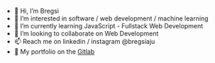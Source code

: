 - 👋 Hi, I’m Bregsi
- 👀 I’m interested in software / web development / machine learning 
- 🌱 I’m currently learning JavaScript - Fullstack Web Development
- 💞️ I’m looking to collaborate on Web Development
- 📫 Reach me on linkedin / instagram @bregsiaju
- 🦊 My portfolio on the [Gitlab](https://gitlab.com/bregsiaju)

<!---
bregsiaju/bregsiaju is a ✨ special ✨ repository because its `README.md` (this file) appears on your GitHub profile.
You can click the Preview link to take a look at your changes.
--->

